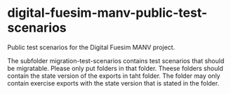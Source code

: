 # digital-fuesim-manv-public-test-scenarios
Public test scenarios for the Digital Fuesim MANV project.

The subfolder migration-test-scenarios contains test scenarios that should be migratable. Please only put folders in that folder. Theese folders should contain the state version of the exports in taht folder. The folder may only contain exercise exports with the state version that is stated in the folder.
